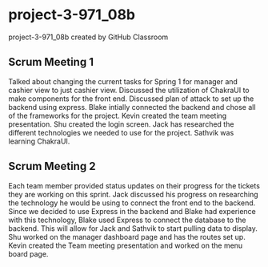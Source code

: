# project-3-971_08b
project-3-971_08b created by GitHub Classroom

## Scrum Meeting 1
Talked about changing the current tasks for Spring 1 for manager and cashier view to just cashier view. Discussed the utilization of ChakraUI to make components for the front end. Discussed plan of attack to set up the backend using express. Blake intially connected the backend and chose all of the frameworks for the project. Kevin created the team meeting presentation. Shu created the login screen. Jack has researched the different technologies we needed to use for the project. Sathvik was learning ChakraUI.

## Scrum Meeting 2
Each team member provided status updates on their progress for the tickets they are working on this sprint. Jack discussed his progress on researching the technology he would be using to connect the front end to the backend. Since we decided to use Express in the backend and Blake had experience with this technology, Blake used Express to connect the database to the backend. This will allow for Jack and Sathvik to start pulling data to display. Shu worked on the manager dashboard page and has the routes set up. Kevin created the Team meeting presentation and worked on the menu board page.